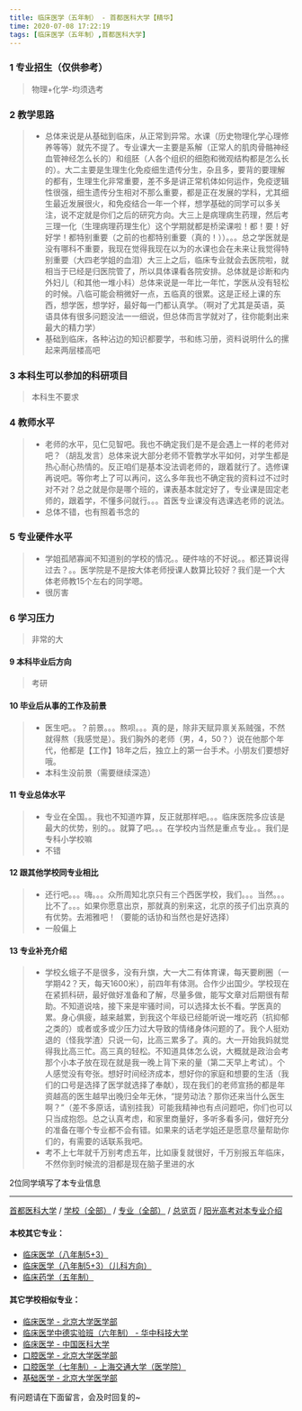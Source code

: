 ```yaml
---
title: 临床医学（五年制） - 首都医科大学【精华】
time: 2020-07-08 17:22:19
tags: [临床医学（五年制）,首都医科大学]
---
```

### 1 专业招生（仅供参考）  
> 物理+化学-均须选考


### 2 教学思路
> - 总体来说是从基础到临床，从正常到异常。水课（历史物理化学心理修养等等）就先不提了。专业课大一主要是系解（正常人的肌肉骨骼神经血管神经怎么长的）和组胚（人各个组织的细胞和微观结构都是怎么长的）。大二主要是生理生化免疫细生遗传分生，杂且多，要背的要理解的都有，生理生化非常重要，差不多是讲正常机体如何运作，免疫逻辑性很强，细生遗传分生相对不那么重要，都是正在发展的学科，尤其细生最近发展很火，和免疫结合一年一个样，想学基础的同学可以多关注，说不定就是你们之后的研究方向。大三上是病理病生药理，然后考三理一化（生理病理药理生化）这个学期就都是桥梁课啦！都！要！好好学！都特别重要（之前的也都特别重要（真的！））。。。总之学医就是没有哪科不重要，我现在觉得我现在以为的水课也会在未来让我觉得特别重要（大四老学姐的血泪）大三上之后，临床专业就会去医院啦，就相当于已经是归医院管了，所以具体课看各院安排。总体就是诊断和内外妇儿（和其他一堆小科）总体来说是一年比一年忙，学医从没有轻松的时候。八临可能会稍微好一点，五临真的很累。这是正经上课的东西，想学医，想学好，最好每一门都认真学。（啊对了尤其是英语，英语具体有很多问题没法一一细说，但总体而言学就对了，往你能剩出来最大的精力学）
> - 基础到临床，各种沾边的知识都要学，书和练习册，资料说明什么的摞起来两层楼高吧


### 3 本科生可以参加的科研项目
>  本科生不要求


### 4 教师水平
> - 老师的水平，见仁见智吧。我也不确定我们是不是会遇上一样的老师对吧？（胡乱发言）总体来说大部分老师不管教学水平如何，对学生都是热心耐心热情的。反正咱们是基本没法调老师的，跟着就行了。选修课再说吧。等你考上了可以再问，这么多年我也不确定我的资料过不过时对不对？总之就是你是哪个班的，课表基本就定好了，专业课是固定老师的，跟着学，不懂多问就行。。。首医专业课没有选课选老师的说法。
> - 总体不错，也有照着书念的


### 5 专业硬件水平
> - 学姐孤陋寡闻不知道别的学校的情况。。硬件啥的不好说。。都还算说得过去？。。医学院是不是按大体老师授课人数算比较好？我们是一个大体老师教15个左右的同学嗯。
> - 很厉害


### 6 学习压力
> 非常的大

#### 9 本科毕业后方向
> 考研


#### 10 毕业后从事的工作及前景
> - 医生吧。。？前景。。。熬呗。。。真的是，除非天赋异禀关系贼强，不然就得熬（我感觉是）。我们胸外的老师（男，4，50？）说在他那个年代，他都是【工作】18年之后，独立上的第一台手术。小朋友们要想好哦。
> - 本科生没前景（需要继续深造）


#### 11 专业总体水平
> - 专业在全国。。我也不知道咋算，反正就那样吧。。。临床医院多应该是最大的优势，别的。。就算了吧。。。在学校内当然是重点专业。。我们是专科小学校嘛
> - 不错

#### 12 跟其他学校同专业相比
> - 还行吧。。。嗨。。。众所周知北京只有三个西医学校，我们。。。当然。。。比不了。。。如果你愿意出京，那就真的别来这，北京的孩子们出京真的有优势。去湘雅吧！（要能的话协和当然也是好选择）
> - 一般偏上


#### 13 专业补充介绍
> - 学校幺蛾子不是很多，没有升旗，大一大二有体育课，每天要刷圈（一学期42？天，每天1600米），前四年有体测。合作少出国少。学校现在在紧抓科研，最好做好准备和了解，尽量多做，能写文章对后期很有帮助。不知道说啥，接下来是牢骚时间，可以选择太长不看。学医真的累。身心俱疲，越来越累，到我这个年级已经能听说一堆吃药（抗抑郁之类的）或者或多或少压力过大导致的情绪身体问题的了。我个人挺劝退的（怪我学渣）只说一句，比高三累多了。真的。大一开始我妈就觉得我比高三忙。高三真的轻松。不知道具体怎么说，大概就是政治会考那个小本子放在现在就是我一晚上背下来的量（第二天早上考试）。个人感觉没有夸张。想好时间经济成本，想好你的家庭和想要的生活（我们的口号是选择了医学就选择了奉献），现在我们的老师宣扬的都是年资越高的医生越早出晚归全年无休，“提劳动法？那你还来当什么医生啊？”（差不多原话，请别挂我）可能我精神也有点问题吧，你们也可以只当成抱怨。总之认真考虑，和家里商量好，多听多看多问，做好充分的准备在哪个专业都不会有错。如果来的话老学姐还是愿意尽量帮助你们的，有需要的话联系我吧。
> - 考不上七年就千万别考虑五年，比如康复就很好，千万别报五年临床，不然你到时候流的泪都是现在脑子里进的水

2位同学填写了本专业信息
***
[首都医科大学](https://univgo.github.io/2020/07/08/df86589e0f1d) / [学校（全部）](https://univgo.github.io/2020/07/08/3efa6bcca419) / [专业（全部）](https://univgo.github.io/2020/07/08/2d4c6d3552c2) / [总览页](https://univgo.github.io/2020/07/08/445daeb4fa00) / [阳光高考对本专业介绍](http://gaokao.chsi.com.cn/sch/zyk/view.do?schId=73394594&specId=73385072
)
#### 本校其它专业：
- [临床医学（八年制5+3）](https://univgo.github.io/2020/07/08/9959d7895886)
- [临床医学（八年制5+3）（儿科方向）](https://univgo.github.io/2020/07/08/a53ce68e61ac)
- [临床药学（五年制）](https://univgo.github.io/2020/07/08/6c0e8ed545fd)

#### 其它学校相似专业：
- [临床医学 - 北京大学医学部](https://univgo.github.io/2020/07/08/fc8f1415787d)
- [临床医学中德实验班（六年制） - 华中科技大学](https://univgo.github.io/2020/07/08/c6c73939dff9)
- [临床医学 - 中国医科大学](https://univgo.github.io/2020/07/08/6ff86ee1e84a)
- [口腔医学 - 北京大学医学部](https://univgo.github.io/2020/07/08/ba5dd8a6a86a )
- [口腔医学（七年制）- 上海交通大学（医学院）](https://univgo.github.io/2020/07/08/563f4bf857b0)
- [基础医学 - 北京大学医学部](https://univgo.github.io/2020/07/08/66c1f9a9ed13)

有问题请在下面留言，会及时回复的~
